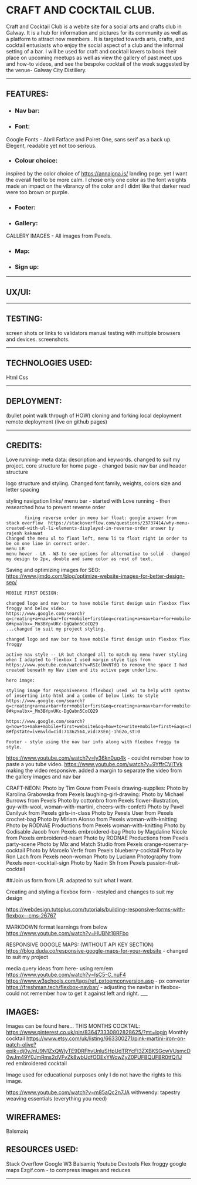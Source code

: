 # CRAFT AND COCKTAIL CLUB.

Craft and Cocktail Club is a webite site for a social arts and crafts club in Galway. It is a hub for information and pictures for its community as well as a platform to attract new members . It is targeted towards arts, crafts, and cocktail entusiasts who enjoy the social aspect of a club and the informal setting of a bar. I will be used for craft and cocktail lovers to book their place on upcoming meetups as well as view the gallery of past meet ups and how-to videos, and see the bespoke cocktail of the week suggested by the venue- Galway City Distillery.

___

## FEATURES:

* ### Nav bar:



* ### Font:
Google Fonts - Abril Fatface and Poiret One, sans serif as a back up. Elegent, readable yet not too serious.

* ### Colour choice:
inspired by the color choice of https://annajona.is/ landing page. yet I want the overall feel to be more calm.
I chose only one color as the font weights made an impact on the vibrancy of the color and I didnt like that darker read were too brown or purple. 

* ### Footer:

* ### Gallery:

GALLERY IMAGES - All images from Pexels.


* ### Map:

* ### Sign up:


___

## UX/UI:

___

## TESTING:
screen shots or links to validators
manual testing with multiple browsers and devices. screenshots.

___

## TECHNOLOGIES USED:

Html
Css

___

## DEPLOYMENT:
(bullet point walk through of HOW)
cloning and forking
local deployment
remote deployment (live on github pages)

___

## CREDITS:

Love running- meta data: description and keywords. changed to suit my project.
            core structure for home page - changed 
            basic nav bar and header structure

 logo structure and styling. Changed font family, weights, colors size and letter spacing

 styling navigation links/ menu bar - started with Love running - then researched how to prevent reverse order
            
           fixing reverse order in menu bar float: google answer from stack overflow  https://stackoverflow.com/questions/23737414/why-menu-created-with-ul-li-elements-displayed-in-reverse-order answer by rajesh kakawat
    Changed the menu ul to float left, menu li to float right in order to be on one line in correct order. 
    menu LR 
    menu hover - LR - W3 to see options for alternative to solid - changed my design to 2px, double and same color as rest of text. 

Saving and optimizing images for SEO: 
https://www.jimdo.com/blog/optimize-website-images-for-better-design-seo/

    MOBILE FIRST DESIGN: 

    changed logo and nav bar to have mobile first design usin flexbox flex froggy and below video. 
    https://www.google.com/search?q=creating+a+nav+bar+for+mobile+first&oq=creating+a+nav+bar+for+mobile+first+&aqs=chrome..69i57j33i10i160l5.20679j1j7&sourceid=chrome&ie=UTF-8#kpvalbx=_Mn3BYpvUKc-DgQabn5CoCQ29
    ...changed to suit my project styling.

    changed logo and nav bar to have mobile first design usin flexbox flex froggy

    active nav style -- LR but changed all to match my menu hover styling
    when I adapted to flexbox I used margin style tips from https://www.youtube.com/watch?v=RSIclWvNTdQ to remove the space I had created beneath my Nav item and its active page underline.

    hero image:

    styling image for responiveness (flexbox) used  w3 to help with syntax of inserting into html and a combo of below links to style 
    https://www.google.com/search?q=creating+a+nav+bar+for+mobile+first&oq=creating+a+nav+bar+for+mobile+first+&aqs=chrome..69i57j33i10i160l5.20679j1j7&sourceid=chrome&ie=UTF-8#kpvalbx=_Mn3BYpvUKc-DgQabn5CoCQ29

    https://www.google.com/search?q=how+to+make+mobile+first+website&oq=how+to+write+mobile+first+&aqs=chrome.2.0i512j69i57j0i22i30j0i10i22i30j0i22i30l3j0i15i22i30j0i390l2.16112j0j7&sourceid=chrome&ie=UTF-8#fpstate=ive&vld=cid:71362564,vid:XsEnj-1hG2o,st:0

    Footer - style using the nav bar info along with flexbox froggy to style.

    
https://www.youtube.com/watch?v=ly36kn0ug4k - couldnt remeber how to paste a you tube video.
https://www.youtube.com/watch?v=9YffrCViTVk making the video responsive.
added a margin to separate the video from the gallery images and nav bar

CRAFT-NEON: Photo by Tim Gouw from Pexels
drawing-supplies: Photo by Karolina Grabowska from Pexels
laughing-girl-drawing: Photo by Michael Burrows from Pexels
Photo by cottonbro from Pexels flower-illustration, guy-with-wool, woman-with-martini, cheers-with-confetti
Photo by Pavel Danilyuk from Pexels girls-in-class
Photo by Pexels User from Pexels crochet-bag
Photo by Miriam Alonso from Pexels woman-with-knitting
Photo by RODNAE Productions from Pexels woman-with-knitting
Photo by Godisable Jacob from Pexels embroidered-bag
Photo by Magdaline Nicole from Pexels embroidered-heart
Photo by RODNAE Productions from Pexels party-scene
Photo by Mix and Match Studio from Pexels orange-rosemary-cocktail
Photo by Marcelo Verfe from Pexels blueberry-cocktail
Photo by Ron Lach from Pexels neon-woman
Photo by Luciann Photography from Pexels neon-cocktail-sign
Photo by Nadin Sh from Pexels passion-fruit-cocktail



##Join us
form from LR. adapted to suit what I want.

Creating and styling a flexbox form - restyled and changes to suit my design

https://webdesign.tutsplus.com/tutorials/building-responsive-forms-with-flexbox--cms-26767

MARKDOWN format learnings from below
https://www.youtube.com/watch?v=HUBNt18RFbo

RESPONSIVE GOOGLE MAPS: (WITHOUT API KEY SECTION)
https://blog.duda.co/responsive-google-maps-for-your-website - changed to suit my project

media query ideas from here- using rem/em
https://www.youtube.com/watch?v=IsC5-C_nuF4
https://www.w3schools.com/tags/ref_pxtoemconversion.asp - px converter 
https://freshman.tech/flexbox-navbar/ - adjusting the navbar in flexbox- could not remember how to get it against left and right.
    ___
## IMAGES: 

Images can be found here...
THIS MONTHS COCKTAIL:
https://www.pinterest.co.uk/pin/836473330802828625/?mt=login Monthly cocktail
https://www.etsy.com/uk/listing/663300271/pink-martini-iron-on-patch-olive?epik=dj0yJnU9N1ZxQWlyTE9DRFhvUnluSHpUdTRYcFI3ZXBKSGcwVUsmcD0wJm49Y0JmRms2dVFvZk8wbUdfODExYWowZyZ0PUFBQUFBR0tfQi1J red embroidered cocktail

Image used for educational purposes only I do not have the rights to this image.

https://www.youtube.com/watch?v=m85aQc2n7JA
withwendy: tapestry weaving essentials (everything you need)
## WIREFRAMES:

Balsmaiq

## RESOURCES USED:

Stack Overflow
Google
W3
Balsamiq 
Youtube
Devtools
Flex froggy
google maps
Ezgif.com - to compress images and reduces

___